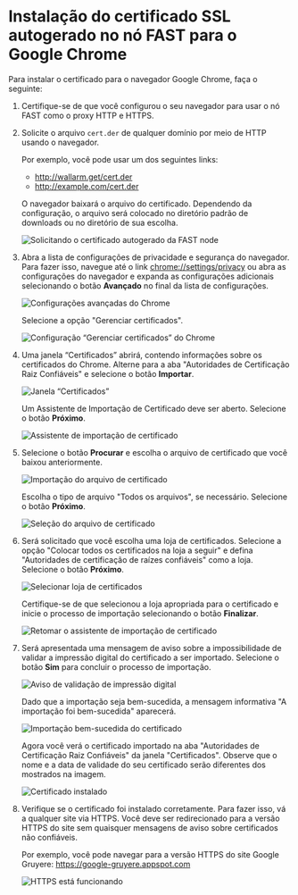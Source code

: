 [img-cert-request]:         ../../../images/fast/ssl/common/browsers-ssl/chrome-ssl/c-certificate-request.png
[img-adv-settings]:         ../../../images/fast/ssl/common/browsers-ssl/chrome-ssl/c-advanced-settings.png
[img-cert-mgmt]:            ../../../images/fast/ssl/common/browsers-ssl/chrome-ssl/c-manage-certificates.png
[img-cert-window]:          ../../../images/fast/ssl/common/browsers-ssl/chrome-ssl/c-certificates-window.png
[img-cert-wizard]:          ../../../images/fast/ssl/common/browsers-ssl/chrome-ssl/c-certificates-wizard.png
[img-cert-import]:          ../../../images/fast/ssl/common/browsers-ssl/chrome-ssl/c-file-import.png
[img-cert-select]:          ../../../images/fast/ssl/common/browsers-ssl/chrome-ssl/c-file-selection.png
[img-store]:                ../../../images/fast/ssl/common/browsers-ssl/chrome-ssl/c-store-selection.png
[img-wizard-resume]:        ../../../images/fast/ssl/common/browsers-ssl/chrome-ssl/c-wizard-resume.png    
[img-fingerprint-warning]:  ../../../images/fast/ssl/common/browsers-ssl/chrome-ssl/c-fingerprint-warning.png
[img-import-ok]:            ../../../images/fast/ssl/common/browsers-ssl/chrome-ssl/c-import-success.png
[img-installed-cert]:       ../../../images/fast/ssl/common/browsers-ssl/chrome-ssl/c-installed-certificate.png
[img-https-ok]:             ../../../images/fast/ssl/common/browsers-ssl/chrome-ssl/c-https-ok.png  

# Instalação do certificado SSL autogerado no nó FAST para o Google Chrome

Para instalar o certificado para o navegador Google Chrome, faça o seguinte:

1. Certifique-se de que você configurou o seu navegador para usar o nó FAST como o proxy HTTP e HTTPS.

2. Solicite o arquivo `cert.der` de qualquer domínio por meio de HTTP usando o navegador.

   Por exemplo, você pode usar um dos seguintes links:
   
    * <http://wallarm.get/cert.der>
    * <http://example.com/cert.der>

   O navegador baixará o arquivo do certificado. Dependendo da configuração, o arquivo será colocado no diretório padrão de downloads ou no diretório de sua escolha.

    ![Solicitando o certificado autogerado da FAST node][img-cert-request]

3. Abra a lista de configurações de privacidade e segurança do navegador. Para fazer isso, navegue até o link <chrome://settings/privacy> ou abra as configurações do navegador e expanda as configurações adicionais selecionando o botão **Avançado** no final da lista de configurações.

    ![Configurações avançadas do Chrome][img-adv-settings]
    
    Selecione a opção "Gerenciar certificados".
    
    ![Configuração “Gerenciar certificados” do Chrome][img-cert-mgmt]

4. Uma janela “Certificados” abrirá, contendo informações sobre os certificados do Chrome. Alterne para a aba "Autoridades de Certificação Raiz Confiáveis" e selecione o botão **Importar**. 

    ![Janela “Certificados”][img-cert-window]
        
    Um Assistente de Importação de Certificado deve ser aberto. Selecione o botão **Próximo**.
        
    ![Assistente de importação de certificado][img-cert-wizard]

5. Selecione o botão **Procurar** e escolha o arquivo de certificado que você baixou anteriormente. 
    
    ![Importação do arquivo de certificado][img-cert-import]

    Escolha o tipo de arquivo "Todos os arquivos", se necessário. Selecione o botão **Próximo**.

    ![Seleção do arquivo de certificado][img-cert-select]

6. Será solicitado que você escolha uma loja de certificados. Selecione a opção "Colocar todos os certificados na loja a seguir" e defina "Autoridades de certificação de raízes confiáveis" como a loja. Selecione o botão **Próximo**.

    ![Selecionar loja de certificados][img-store]
    
    Certifique-se de que selecionou a loja apropriada para o certificado e inicie o processo de importação selecionando o botão **Finalizar**.
    
    ![Retomar o assistente de importação de certificado][img-wizard-resume]

7. Será apresentada uma mensagem de aviso sobre a impossibilidade de validar a impressão digital do certificado a ser importado. Selecione o botão **Sim** para concluir o processo de importação.

    ![Aviso de validação de impressão digital][img-fingerprint-warning]


    Dado que a importação seja bem-sucedida, a mensagem informativa "A importação foi bem-sucedida" aparecerá.

    ![Importação bem-sucedida do certificado][img-import-ok]
    
    Agora você verá o certificado importado na aba "Autoridades de Certificação Raiz Confiáveis" da janela "Certificados". Observe que o nome e a data de validade do seu certificado serão diferentes dos mostrados na imagem.
    
    ![Certificado instalado][img-installed-cert]

8. Verifique se o certificado foi instalado corretamente. Para fazer isso, vá a qualquer site via HTTPS. Você deve ser redirecionado para a versão HTTPS do site sem quaisquer mensagens de aviso sobre certificados não confiáveis.

    Por exemplo, você pode navegar para a versão HTTPS do site Google Gruyere:
    <https://google-gruyere.appspot.com>

    ![HTTPS está funcionando][img-https-ok]